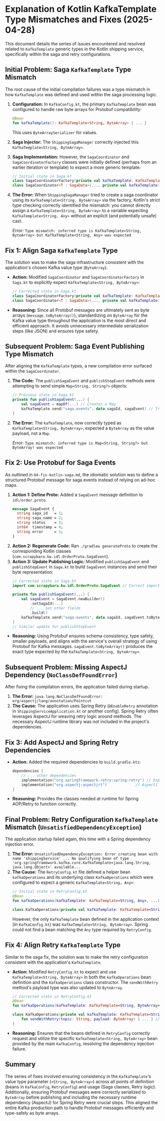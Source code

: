 # Explanation of Kotlin KafkaTemplate Type Mismatches and Fixes (2025-04-28)

This document details the series of issues encountered and resolved related to `KafkaTemplate` generic types in the Kotlin shipping service, specifically within the saga and retry configurations.

## Initial Problem: Saga `KafkaTemplate` Type Mismatch

The root cause of the initial compilation failures was a type mismatch in how `KafkaTemplate` was defined and used within the saga processing logic.

1.  **Configuration:** In `KafkaConfig.kt`, the primary `KafkaTemplate` bean was configured to handle raw byte arrays for Protobuf compatibility:
    ```kotlin
    @Bean
    fun kafkaTemplate(): KafkaTemplate<String, ByteArray> { ... }
    ```
    This uses `ByteArraySerializer` for values.

2.  **Saga Injector:** The `ShippingSagaManager` correctly injected this `KafkaTemplate<String, ByteArray>`.

3.  **Saga Implementation:** However, the `SagaCoordinator` and `SagaCoordinatorFactory` classes were initially defined (perhaps from an earlier iteration or template) to expect a more generic template:
    ```kotlin
    // Initial state in Saga.kt
    class SagaCoordinatorFactory(private val kafkaTemplate: KafkaTemplate<String, Any>) { ... }
    class SagaCoordinator<T : SagaData>(..., private val kafkaTemplate: KafkaTemplate<String, Any>) { ... }
    ```

4.  **The Error:** When `ShippingSagaManager` tried to create a saga coordinator using its `KafkaTemplate<String, ByteArray>` via the factory, Kotlin's strict type checking correctly identified the mismatch: you cannot directly assign a `KafkaTemplate<String, ByteArray>` to a variable expecting `KafkaTemplate<String, Any>` without an explicit (and potentially unsafe) cast.

    *Error:* `Type mismatch: inferred type is KafkaTemplate<String, ByteArray> but KafkaTemplate<String, Any> was expected`

## Fix 1: Align Saga `KafkaTemplate` Type

The solution was to make the saga infrastructure consistent with the application's chosen Kafka value type (`ByteArray`).

*   **Action:** Modified `SagaCoordinator` and `SagaCoordinatorFactory` in `Saga.kt` to explicitly expect `KafkaTemplate<String, ByteArray>`:
    ```kotlin
    // Corrected state in Saga.kt
    class SagaCoordinatorFactory(private val kafkaTemplate: KafkaTemplate<String, ByteArray>) { ... }
    class SagaCoordinator<T : SagaData>(..., private val kafkaTemplate: KafkaTemplate<String, ByteArray>) { ... }
    ```
*   **Reasoning:** Since all Protobuf messages are ultimately sent as byte arrays (`message.toByteArray()`), standardizing on `ByteArray` for the Kafka value type throughout the application is the most direct and efficient approach. It avoids unnecessary intermediate serialization steps (like JSON) and ensures type safety.

## Subsequent Problem: Saga Event Publishing Type Mismatch

After aligning the `KafkaTemplate` types, a new compilation error surfaced within the `SagaCoordinator`.

1.  **The Code:** The `publishSagaEvent` and `publishStepEvent` methods were attempting to send simple `Map<String, String?>` objects:
    ```kotlin
    // Previous state in Saga.kt
    private fun publishSagaEvent(...) {
        val sagaEvent = mapOf(...) // Creates a Map
        kafkaTemplate.send("saga.events", data.sagaId, sagaEvent) // Tries to send a Map
    }
    ```

2.  **The Error:** The `kafkaTemplate`, now correctly typed as `KafkaTemplate<String, ByteArray>`, expected a `ByteArray` as the value payload, not a `Map`.

    *Error:* `Type mismatch: inferred type is Map<String, String?> but ByteArray! was expected`

## Fix 2: Use Protobuf for Saga Events

As outlined in `04-fix-kotlin-saga.md`, the idiomatic solution was to define a structured Protobuf message for saga events instead of relying on ad-hoc maps.

1.  **Action 1: Define Proto:** Added a `SagaEvent` message definition to `idl/order.proto`.
    ```protobuf
    message SagaEvent {
      string saga_id   = 1;
      string saga_name = 2;
      string status    = 3;
      int64  timestamp = 4;
      string error     = 5;
    }
    ```
2.  **Action 2: Regenerate Code:** Ran `./gradlew generateProto` to create the corresponding Kotlin classes (`com.scrapybara.kw.idl.OrderProto.SagaEvent`).
3.  **Action 3: Update Publishing Logic:** Modified `publishSagaEvent` and `publishStepEvent` in `Saga.kt` to build `SagaEvent` instances and send their byte representation:
    ```kotlin
    // Corrected state in Saga.kt
    import com.scrapybara.kw.idl.OrderProto.SagaEvent // Correct import

    private fun publishSagaEvent(...) {
        val sagaEvent = SagaEvent.newBuilder()
            .setSagaId(...)
            // ... set other fields
            .build()
        kafkaTemplate.send("saga.events", data.sagaId, sagaEvent.toByteArray()) // Send ByteArray
    }
    // Similar update for publishStepEvent
    ```
*   **Reasoning:** Using Protobuf ensures schema consistency, type safety, smaller payloads, and aligns with the service's overall strategy of using Protobuf for Kafka messages. `sagaEvent.toByteArray()` produces the exact type expected by the `KafkaTemplate<String, ByteArray>`.

## Subsequent Problem: Missing AspectJ Dependency (`NoClassDefFoundError`)

After fixing the compilation errors, the application failed during startup.

1.  **The Error:** `java.lang.NoClassDefFoundError: org/aspectj/lang/annotation/Pointcut`
2.  **The Cause:** The application uses Spring Retry (`@EnableRetry` annotation in `ShippingServiceApplication.kt` or another config). Spring Retry often leverages AspectJ for weaving retry logic around methods. The necessary AspectJ runtime library was not included in the project's dependencies.

## Fix 3: Add AspectJ and Spring Retry Dependencies

*   **Action:** Added the required dependencies to `build.gradle.kts`:
    ```kotlin
    dependencies {
        // ... other dependencies
        implementation("org.springframework.retry:spring-retry") // Explicitly needed for @EnableRetry
        implementation("org.aspectj:aspectjrt")             // AspectJ runtime library
    }
    ```
*   **Reasoning:** Provides the classes needed at runtime for Spring AOP/Retry to function correctly.

## Final Problem: Retry Configuration `KafkaTemplate` Mismatch (`UnsatisfiedDependencyException`)

The application startup failed again, this time with a Spring dependency injection error.

1.  **The Error:** `UnsatisfiedDependencyException: Error creating bean with name 'shippingService' ... No qualifying bean of type 'org.springframework.kafka.core.KafkaTemplate<java.lang.String, java.lang.Object>' available...`
2.  **The Cause:** The `RetryConfig.kt` file defined a helper bean `kafkaOperations` and its underlying class `KafkaOperations` which were configured to expect a generic `KafkaTemplate<String, Any>`:
    ```kotlin
    // Initial state in RetryConfig.kt
    @Bean
    fun kafkaOperations(kafkaTemplate: KafkaTemplate<String, Any>, ...): KafkaOperations { ... }

    class KafkaOperations(private val kafkaTemplate: KafkaTemplate<String, Any>, ...) { ... }
    ```
    However, the only `KafkaTemplate` bean defined in the application context (in `KafkaConfig.kt`) was `KafkaTemplate<String, ByteArray>`. Spring could not find a bean matching the `Any` type required by `RetryConfig`.

## Fix 4: Align Retry `KafkaTemplate` Type

Similar to the saga fix, the solution was to make the retry configuration consistent with the application's `KafkaTemplate`.

*   **Action:** Modified `RetryConfig.kt` to expect and use `KafkaTemplate<String, ByteArray>` in both the `kafkaOperations` bean definition and the `KafkaOperations` class constructor. The `sendWithRetry` method's payload type was also updated to `ByteArray`.
    ```kotlin
    // Corrected state in RetryConfig.kt
    @Bean
    fun kafkaOperations(kafkaTemplate: KafkaTemplate<String, ByteArray>, ...): KafkaOperations { ... }

    class KafkaOperations(private val kafkaTemplate: KafkaTemplate<String, ByteArray>, ...) {
        fun sendWithRetry(topic: String, payload: ByteArray) { ... } // Payload is ByteArray
    }
    ```
*   **Reasoning:** Ensures that the beans defined in `RetryConfig` correctly request and utilize the specific `KafkaTemplate<String, ByteArray>` bean provided by the main `KafkaConfig`, resolving the dependency injection failure.

## Summary

The series of fixes involved ensuring consistency in the `KafkaTemplate`'s value type parameter (`<String, ByteArray>`) across all points of definition (beans in `KafkaConfig`, `RetryConfig`) and usage (Saga classes, Retry logic). Additionally, ensuring Protobuf messages were correctly serialized to `ByteArray` before publishing and including the necessary runtime dependency (AspectJ) for Spring Retry were crucial steps. This aligned the entire Kafka production path to handle Protobuf messages efficiently and type-safely as byte arrays. 